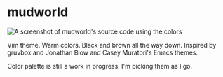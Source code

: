 # mudworld

![A screenshot of mudworld's source code using the colors](https://i.postimg.cc/TwCssH4C/Captura-de-tela-2025-07-27-114501.png)

Vim theme. Warm colors. Black and brown all the way down. Inspired by gruvbox and Jonathan Blow and Casey Muratori's Emacs themes.

Color palette is still a work in progress. I'm picking them as I go.
